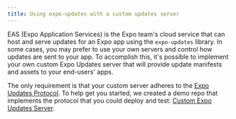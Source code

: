 ```yaml
---
title: Using expo-updates with a custom updates server
---
```


EAS (Expo Application Services) is the Expo team's cloud service that can host and serve updates for an Expo app using the `expo-updates` library. In some cases, you may prefer to use your own servers and control how updates are sent to your app. To accomplish this, it's possible to implement your own custom Expo Updates server that will provide update manifests and assets to your end-users' apps.

The only requirement is that your custom server adheres to the [Expo Updates Protocol](/technical-specs/expo-updates-0). To help get you started, we created a demo repo that implements the protocol that you could deploy and test: [Custom Expo Updates Server](https://github.com/expo/custom-expo-updates-server).
